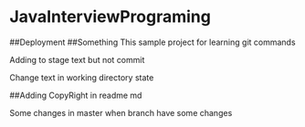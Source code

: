 # JavaInterviewPrograming
##Deployment
##Something
This sample project for learning git commands


Adding to stage text but not commit

Change text in working directory state

##Adding CopyRight in readme md

Some changes in master when branch have some changes 

